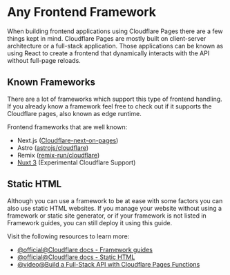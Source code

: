 # Any Frontend Framework

When building frontend applications using Cloudflare Pages there are a few things kept in mind. Cloudflare Pages are mostly built on client-server architecture or a full-stack application. Those applications can be known as using React to create a frontend that dynamically interacts with the API without full-page reloads.

## Known Frameworks
There are a lot of frameworks which support this type of frontend handling. If you already know a framework feel free to check out if it supports the Cloudflare pages, also known as edge runtime. 

Frontend frameworks that are well known:
- Next.js ([Cloudflare-next-on-pages](https://github.com/cloudflare/next-on-pages))
- Astro ([astrojs/cloudflare](https://docs.astro.build/en/guides/integrations-guide/cloudflare/))
- Remix ([remix-run/cloudflare](https://remix.run/resources/remix-worker-template))
- [Nuxt 3](https://developers.cloudflare.com/workers/frameworks/framework-guides/nuxt/) (Experimental Cloudflare Support)

## Static HTML
Although you can use a framework to be at ease with some factors you can also use static HTML websites. If you manage your website without using a framework or static site generator, or if your framework is not listed in Framework guides, you can still deploy it using this guide. 

Visit the following resources to learn more:

- [@official@Cloudflare docs - Framework guides](https://developers.cloudflare.com/pages/framework-guides/)
- [@official@Cloudflare docs - Static HTML](https://developers.cloudflare.com/pages/framework-guides/deploy-anything/)
- [@video@Build a Full-Stack API with Cloudflare Pages Functions](https://www.youtube.com/watch?v=3zTJL3M57rE)
